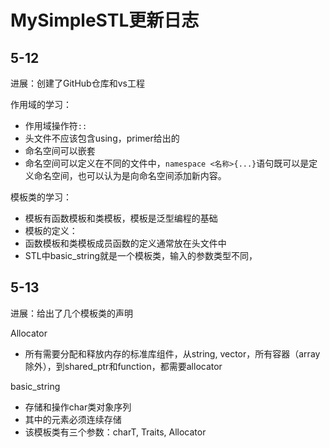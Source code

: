 # MySimpleSTL更新日志
## 5-12
进展：创建了GitHub仓库和vs工程

作用域的学习：

- 作用域操作符`::`
- 头文件不应该包含using，primer给出的
- 命名空间可以嵌套
- 命名空间可以定义在不同的文件中，`namespace <名称>{...}`语句既可以是定义命名空间，也可以认为是向命名空间添加新内容。

模板类的学习：
- 模板有函数模板和类模板，模板是泛型编程的基础
- 模板的定义：
- 函数模板和类模板成员函数的定义通常放在头文件中
- STL中basic_string就是一个模板类，输入的参数类型不同，

## 5-13
进展：给出了几个模板类的声明

Allocator

- 所有需要分配和释放内存的标准库组件，从string, vector，所有容器（array除外），到shared_ptr和function，都需要allocator

basic_string

- 存储和操作char类对象序列
- 其中的元素必须连续存储
- 该模板类有三个参数：charT, Traits, Allocator